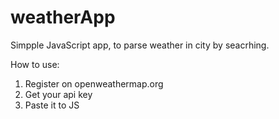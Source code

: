 # weatherApp
Simpple JavaScript app, to parse weather in city by seacrhing.

How to use:
1. Register on openweathermap.org
2. Get your api key
3. Paste it to JS

